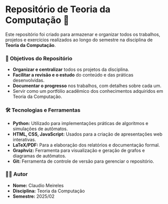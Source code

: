 # Repositório de Teoria da Computação 🧠

Este repositório foi criado para armazenar e organizar todos os trabalhos, projetos e exercícios realizados ao longo do semestre na disciplina de **Teoria da Computação**.

### 🎯 Objetivos do Repositório

* **Organizar e centralizar** todos os projetos da disciplina.
* **Facilitar a revisão e o estudo** do conteúdo e das práticas desenvolvidas.
* **Documentar o progresso** nos trabalhos, com detalhes sobre cada um.
* Servir como um portfólio acadêmico dos conhecimentos adquiridos em Teoria da Computação.

### 🛠️ Tecnologias e Ferramentas

* **Python:** Utilizado para implementações práticas de algoritmos e simulações de autômatos.
* **HTML, CSS, JavaScript:** Usados para a criação de apresentações web interativas.
* **LaTeX/PDF:** Para a elaboração dos relatórios e documentação formal.
* **Graphviz:** Ferramenta para visualização e geração de grafos e diagramas de autômatos.
* **Git:** Ferramenta de controle de versão para gerenciar o repositório.

### 👨‍💻 Autor

* **Nome:** Claudio Meireles
* **Disciplina:** Teoria da Computação
* **Semestre:** 2025/02